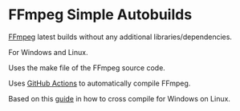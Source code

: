 # FFmpeg Simple Autobuilds

[FFmpeg](https://ffmpeg.org/) latest builds without any additional libraries/dependencies.

For Windows and Linux.

Uses the make file of the FFmpeg source code.

Uses [GitHub Actions](https://github.com/features/actions) to automatically compile FFmpeg.

Based on this [guide](https://trac.ffmpeg.org/wiki/CompilationGuide/CrossCompilingForWindows) in how to cross compile for Windows on Linux.
